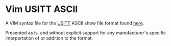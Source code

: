 # Vim USITT ASCII

A VIM syntax file for the [USITT](http://www.usitt.org/) ASCII show file format found [here](http://www.usitt.org/bookstore/downloads/ASCII-protocol.pdf).

Presented as is, and without explicit support for any manufacturer's specific interpertation of or addition to the format.
